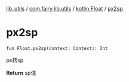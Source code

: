 [lib_utils](../../index.md) / [com.fairy.lib.utils](../index.md) / [kotlin.Float](index.md) / [px2sp](./px2sp.md)

# px2sp

`fun Float.px2sp(context: Context): Int`

px转sp

**Return**
sp值

